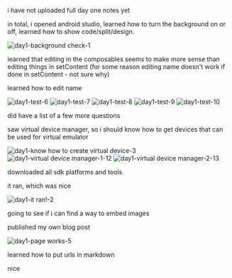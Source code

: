 i have not uploaded full day one notes yet 

in total, i opened android studio, learned how to turn the background on or off, learned how to show code/split/design.

![day1-background check-1](https://github.com/silversolver1/silversolver1.github.io/assets/61594747/796a37b0-c8d5-4ff5-878e-ec4ee2e4bc6c)


learned that editing in the composables seems to make more sense than editing things in setContent (for some reason editing name doesn't work if done in setContent - not sure why)

learned how to edit name

![day1-test-6](https://github.com/silversolver1/silversolver1.github.io/assets/61594747/3808aeaa-8d5b-49f2-87b6-f26444c53e48)
![day1-test-7](https://github.com/silversolver1/silversolver1.github.io/assets/61594747/21b46e66-16fe-4894-a1a3-45b3b085f3ef)
![day1-test-8](https://github.com/silversolver1/silversolver1.github.io/assets/61594747/6772da72-451f-4154-83b6-5d7785bd5399)
![day1-test-9](https://github.com/silversolver1/silversolver1.github.io/assets/61594747/08041975-95bf-4f74-bcbc-03dae5b99d56)
![day1-test-10](https://github.com/silversolver1/silversolver1.github.io/assets/61594747/95735410-2108-471d-a1aa-81524f8e8beb)

did have a list of a few more questions

saw virtual device manager, so i should know how to get devices that can be used for virtual emulator

![day1-know how to create virtual device-3](https://github.com/silversolver1/silversolver1.github.io/assets/61594747/89613514-c23c-4924-a008-05da5c568699)
![day1-virtual device manager-1-12](https://github.com/silversolver1/silversolver1.github.io/assets/61594747/88e7247b-2986-4c26-b38d-eb10e7f19c1e)
![day1-virtual device manager-2-13](https://github.com/silversolver1/silversolver1.github.io/assets/61594747/36931d4f-bd33-461c-8987-1bf55bc8353a)

downloaded all sdk platforms and tools

it ran, which was nice

![day1-it ran!-2](https://github.com/silversolver1/silversolver1.github.io/assets/61594747/a87e0d94-4226-4817-b82d-2d235c2438d0)

going to see if i can find a way to embed images

published my own blog post

![day1-page works-5](https://github.com/silversolver1/silversolver1.github.io/assets/61594747/bc889534-4574-4fc3-a582-d4c263c9cbdb)

learned how to put urls in markdown

nice
